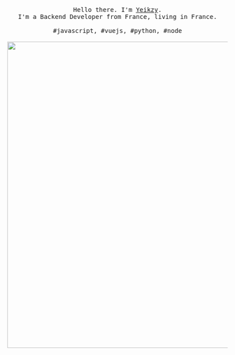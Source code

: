 <p align="center">
  <br>
  <br>
  <br>
  <samp>Hello there. I'm <a href="https://twitter.com/yeikzy">Yeikzy</a>.<br> I'm a Backend Developer from France, living in France.<br><br>#javascript, #vuejs, #python, #node</samp>
  <br>
  <br>
  <img src="https://github.com/Yeikzy/Yeikzy/blob/main/.github/workflows/5FAF004A-C002-49F4-8337-B459FC48683D.png" width="700" />
</p>
